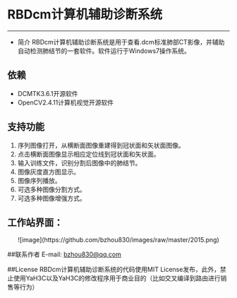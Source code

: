 # RBDcm计算机辅助诊断系统
---
- 简介
  RBDcm计算机辅助诊断系统是用于查看.dcm标准肺部CT影像，并辅助自动检测肺结节的一套软件。软件运行于Windows7操作系统。

## 依赖
- DCMTK3.6.1开源软件
- OpenCV2.4.11计算机视觉开源软件

## 支持功能

1. 序列图像打开，从横断面图像重建得到冠状面和矢状面图像。 
2. 点击横断面图像显示相应定位线到冠状面和矢状面。
3. 输入训练文件，识别分割后图像中的肺结节。
4. 图像灰度直方图显示。
5. 图像序列播放。
6. 可选多种图像分割方式。
7. 可选多种图像增强方式。

## 工作站界面：
<center>
![image](https://github.com/bzhou830/images/raw/master/2015.png)
</center>


##联系作者
E-mail: bzhou830@qq.com


##License
RBDcm计算机辅助诊断系统的代码使用MIT License发布，此外，禁止使用YaH3C以及YaH3C的修改程序用于商业目的（比如交叉编译到路由进行销售等行为）
